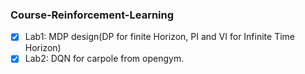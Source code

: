 ### Course-Reinforcement-Learning
- [x] Lab1: MDP design(DP for finite Horizon, PI and VI for Infinite Time Horizon)
- [x] Lab2: DQN for carpole from opengym.
